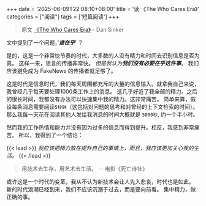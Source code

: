 +++
date = '2025-06-09T22:08:10+08:00'
title = '读 《The Who Cares Era》'
categories = ["阅读"]
tags = ['短篇阅读']
+++

> 原文 [《The Who Cares Era》](https://dansinker.com/posts/2025-05-23-who-cares/) - Dan Sinker

文中提到了一个问题，’***谁在乎***‘ ？

是的，这是一个非常快节奏的时代，大多数的人没有精力和时间去识别信息是否为真。
这样一来，谣言的传播非常快。
*但是我认为**我们没有必要在乎这件事***。
我们应该避免成为 FakeNews 的传播者就足够了。

这是时代是信息时代，我们每天周围都充斥的大量的信息输入。就拿我自己来说，我曾经几乎每天要处理1000条工作上的消息。
这几乎好近了我全部的精力。之后的很长时间，我都没有办法可以快速集中我的精力。这非常痛苦。
简单来算，假设每条消息需要阅读`5秒钟`（这包括对问题的思考和对曾经的上下文检索的时间）。
那么我每一天花在阅读其他人发给我消息的时间大概就是 `5000秒`, 约一个半小时。

然而我的工作热情和能力并没有因为过多的信息而得到提升。相反，我感到非常痛苦。
所以，我得到了一个结论：

{{< lead >}}
*我应该把精力放在提升自己的事情上，而且，我应该更加关心我的生活。*
{{< /lead >}}

> 用技术去生存，用艺术去生活。
> -- 电影《死亡诗社》

或许这是一个时代的变革，我从不认为新技术会让人先入悲哀，时代也是如此。
新的时代浪潮已经到来，我们不应该沉溺于过去，而是要向前看。
集中精力，做正确的事。
